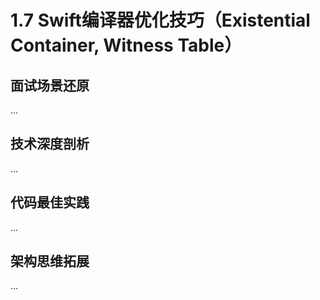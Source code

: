 # 1.7 Swift编译器优化技巧（Existential Container, Witness Table）

## 面试场景还原
...

## 技术深度剖析
...

## 代码最佳实践
...

## 架构思维拓展
...
